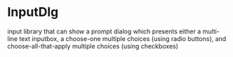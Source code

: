 # InputDlg
input library that can show a prompt dialog which presents either a multi-line text inputbox, a choose-one multiple choices (using radio buttons), and choose-all-that-apply multiple choices (using checkboxes)


